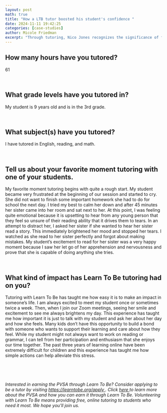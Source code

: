 ```yaml
---
layout: post
math: true
title: "How a LTB tutor boosted his student's confidence "
date: 2024-11-11 19:42:25
categories: [case-studies]
author: Micole Friedman
excerpt: "Through tutoring, Nico Jones recognizes the significance of forging meaningful connections and emphasizing emotions in the student's learning process."
---
```


<h2 id="">
 How many hours have you tutored?
</h2>
<p id="">
 61
</p>
<p id="">
 ‍
</p>
<h2 id="">
 What grade levels have you tutored in?
</h2>
<p id="">
 My student is 9 years old and is in the 3rd grade.
</p>
<p id="">
 ‍
</p>
<h2 id="">
 What subject(s) have you tutored?
</h2>
<p id="">
 I have tutored in English, reading, and math.
</p>
<p id="">
 ‍
</p>
<h2 id="">
 Tell us about your favorite moment tutoring with one of your students.
</h2>
<p id="">
 My favorite moment tutoring begins with quite a rough start. My student became very frustrated at the beginning of our session and started to cry. She did not want to finish some important homework she had to do for school the next day. I tried my best to calm her down and after 45 minutes her sister came into her room and sat next to her. At this point, I was feeling quite emotional because it is upsetting to hear from any young person that they feel so unsure of their reading ability that it drives them to tears. In an attempt to distract her, I asked her sister if she wanted to hear her sister read a story. This immediately brightened her mood and stopped her tears. I watched as she read to her sister perfectly and forgot about making mistakes. My student’s excitement to read for her sister was a very happy moment because I saw her let go of her apprehension and nervousness and prove that she is capable of doing anything she tries.
</p>
<p id="">
 ‍
</p>
<h2 id="">
 What kind of impact has Learn To Be tutoring had on you?
</h2>
<p id="">
 Tutoring with Learn To Be has taught me how easy it is to make an impact in someone’s life. I am always excited to meet my student once or sometimes twice a week. Then, when I join our Zoom meetings, seeing her smile and excitement to see me always brightens my day. This experience has taught me how important it is just to talk with my student and ask her about her day and how she feels. Many kids don’t have this opportunity to build a bond with someone who wants to support their learning and care about how they feel. While my student might not always want to work on reading or grammar, I can tell from her participation and enthusiasm that she enjoys our time together. The past three years of learning online have been extremely difficult for children and this experience has taught me how simple actions can help alleviate this stress.
</p>
<p id="">
 ‍
</p>
<p id="">
 ‍
</p>
<p id="">
 <em id="">
  Interested in earning the PVSA through Learn To Be? Consider applying to be a tutor by visiting
 </em>
 <a href="https://www.learntobe.org/apply">
  <em id="">
   https://learntobe.org/apply
  </em>
 </a>
 <em id="">
  . Click
 </em>
 <a href="https://www.learntobe.org/blog/what-is-the-presidential-volunteer-service-award-and-how-can-you-get-involved">
  <em id="">
   here
  </em>
 </a>
 <em id="">
  to learn more about the PVSA and how you can earn it through Learn To Be. Volunteering with Learn To Be means providing free, online tutoring to students who need it most. We hope you'll join us.
 </em>
</p>
<p id="">
 ‍
</p>
